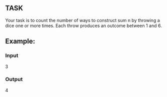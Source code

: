 ## TASK
Your task is to count the number of ways to construct sum n by throwing a dice one or more times. Each throw produces an outcome between 1 and 6.

## Example:
### Input
3
### Output
4
